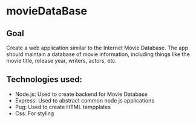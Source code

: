 # movieDataBase

## Goal
Create a web application similar to the Internet Movie
Database. The app should maintain a database of movie information, including
things like the movie title, release year, writers, actors, etc.

## Technologies used:
- Node.js: Used to create backend for Movie Database
- Express: Used to abstract common node js applications
- Pug: Used to create HTML tempplates 
- Css: For styling 
